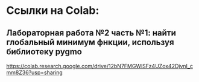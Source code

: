 # Ссылки на Colab:

## Лабораторная работа №2 часть №1: найти глобальный минимум фнкции, используя библиотеку pygmo

https://colab.research.google.com/drive/12bN7FMGWlSFz4UZox42DjvnI_cmm8Z36?usp=sharing

